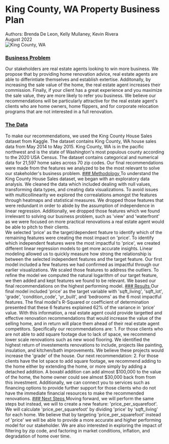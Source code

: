 # King County, WA Property Business Plan

Authors: Brenda De Leon, Kelly Mullaney, Kevin Rivera
<br/>
August 2022
<br/>
![King County, WA](https://kingcounty.gov/~/media/depts/boundary-review-board/images/bellevue-at-night-banner.ashx?la=en)


### <u>Business Problem</u>

Our stakeholders are real estate agents looking to win more business. We propose that by providing home renovation advice, real estate agents are able to differintiate themselves and establish extertise. Additonally, by increasing the sale value of the home, the real estate agent increases their commission. Finally, if your client has a great experience and you maximize the sale value, they are more likely to refer you business. We believe our recommendations will be particularly attractive for the real estate agent's clients who are home owners, home flippers, and for corporate relocation programs that are not interested in a full renovation.
<u>
### The Data
</u>
To make our recommendations, we used the King County House Sales dataset from Kaggle. The dataset contains King County, WA house sales data from May 2014 to May 2015. King County, WA is in the pacific northwest and is the state of Washington's most populous county according to the 2020 USA Census. The dataset contains categorical and numerical data for 21,597 home sales across 70 zip codes. Our final recommendations were made from the features we analyzed to be the most relevant to solve our stakeholder's business problem. 
<u>
### Methodology
</u>
To understand the King County House Sales dataset, we began with an exploratory data analysis. We cleaned the data which included dealing with null values, transforming data types, and creating data visualizations. To avoid issues with multicollinearity we explored the correalations amongst the features through heatmaps and statistical measures. We dropped those features that were redundant in order to abide by the assumption of independence in linear regression. Additionally, we dropped those features which we found irrelevant to solving our business problem, such as 'view' and 'waterfront' as we were focused on more practical renovations a real estate agent would be able to pitch to their clients. 
<br/>
We selected 'price' as the target/dependent feature to identify which of the remaining features were creating the most impact on 'price'. To identify which independent features were the most impactful to 'price', we created different linear regression models to get more accurate insights. Linear modeling allowed us to quickly measure how strong the relationship is between the selected independent features and the target feature. Our first model included a few features we had confirmed as impactful through our earlier visualizations. We scaled those features to address the outliers. To refine the model we computed the natural logarithm of our target feature, we then added and kept features we found to be relevant. We based our final recommendations on the highest performing model. 
<u>
### Results
</u>
Our final model included 'price' as the target variable with 'sqft_living', 'sqft_lot', 'grade', 'condition_code', 'yr_built', and 'bedrooms' as the 6 most impactful features. The final model's R-Squared or coefficient of determination presented that these 6 features explained 62% of the variance in 'price' value. With this information, a real estate agent could provide targetted and effective renovation recommendations that would increase the value of the selling home, and in return will place them ahead of their real estate agent competitors. Specifically our recommendations are: 1. For those clients who are not able to add square footage due to lack of space, we recommend lower scale renovations such as new wood flooring. We identified the highest return of investements renovations to include, projects like painting, insulation, and kitchen/bath improvements. We believe these projects would increase the 'grade' of the house. Our next recommendation: 2. For those clients have the lot space to add square footage, we recommend adding to the home either by extending the home, or more simply by adding a detached addition. A boxabl addition can add almost $100,000 to the value of the home, the home owner could see almost $30,000 back from from this investment. Additionally, we can connect you to services such as financing options to provide further support for those clients who do not have the immediate financial resources to make the recommended renovations.  
<u>
### Next Steps
</u>
Moving forward, we will perform the same steps but instead, we will to create a new feature: 'price_per_squarefoot'. We will calculate 'price_per_squarefoot' by dividing 'price' by 'sqft_living' for each home. We believe that by targeting 'price_per_squarefoot' instead of 'price' we will be able to provide a more accurate and higher performing model for our stakeholder. We are also interested in exploring the impact of filtering by zip code, and factoring in market conditions, inflation, and degradation of home over time.

